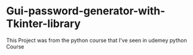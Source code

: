 # Gui-password-generator-with-Tkinter-library
This Project was from the python course that I've seen in udemey python Course 
